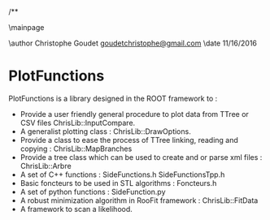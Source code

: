 /**

\mainpage

\author Christophe Goudet goudetchristophe@gmail.com
\date 11/16/2016

# PlotFunctions

PlotFunctions is a library designed in the ROOT framework to :
- Provide a user friendly general procedure to plot data from TTree or CSV files ChrisLib::InputCompare.
- A generalist plotting class : ChrisLib::DrawOptions.
- Provide a class to ease the process of TTree linking, reading and copying : ChrisLib::MapBranches
- Provide a tree class which can be used to create and or parse xml files : ChrisLib::Arbre
- A set of C++ functions : SideFunctions.h SideFunctionsTpp.h
- Basic foncteurs to be used in STL algorithms : Foncteurs.h
- A set of python functions : SideFunction.py
- A robust minimization algorithm in RooFit framework : ChrisLib::FitData
- A framework to scan a likelihood.


